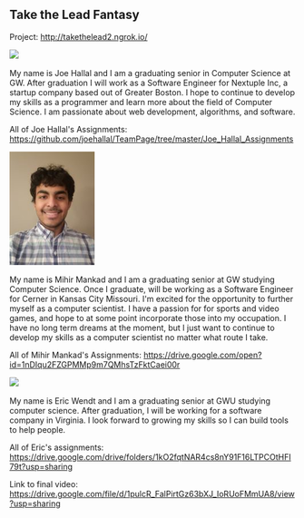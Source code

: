 ## Take the Lead Fantasy

Project: http://takethelead2.ngrok.io/

![](https://media-exp1.licdn.com/dms/image/C4E03AQHZDBPfaEnOZQ/profile-displayphoto-shrink_200_200/0?e=1594252800&v=beta&t=-ERyMUQP6a6JX4arN3dHe0XB7GQib6brl1SGnlp28ik)

My name is Joe Hallal and I am a graduating senior in Computer Science at GW. After graduation I will work as a Software Engineer for Nextuple Inc, a startup company based out of Greater Boston. I hope to continue to develop my skills as a programmer and learn more about the field of Computer Science. I am passionate about web development, algorithms, and software. 

All of Joe Hallal's Assignments: https://github.com/joehallal/TeamPage/tree/master/Joe_Hallal_Assignments

![](https://github.com/joehallal/TeamPage/blob/master/mihir_profile.jpg?raw=true)

My name is Mihir Mankad and I am a graduating senior at GW studying Computer Science. Once I graduate,  will be working as a Software Engineer for Cerner in Kansas City Missouri. I'm excited for the opportunity to further myself as a computer scientist. I have a passion for for sports and video games, and hope to at some point incorporate those into my occupation. I have no long term dreams at the moment, but I just want to continue to develop my skills as a computer scientist no matter what route I take. 

All of Mihir Mankad's Assignments: https://drive.google.com/open?id=1nDIqu2FZGPMMp9m7QMhsTzFktCaei00r

![](https://media-exp1.licdn.com/dms/image/C5103AQG3-w3lSKasKg/profile-displayphoto-shrink_200_200/0?e=1594252800&v=beta&t=90oKX-bBOs9Q_5MSLx33jBrFEuHkRYksRpzxA8Mv9WU)

My name is Eric Wendt and I am a graduating senior at GWU studying computer science. After graduation, I will be working for a software company in Virginia. I look forward to growing my skills so I can build tools to help people. 

All of Eric's assignments:
https://drive.google.com/drive/folders/1kO2fqtNAR4cs8nY91F16LTPCOtHFI79t?usp=sharing

Link to final video:
https://drive.google.com/file/d/1pulcR_FalPirtGz63bXJ_IoRUoFMmUA8/view?usp=sharing
